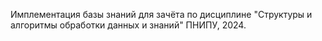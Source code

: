 Имплементация базы знаний для зачёта по дисциплине
"Структуры и алгоритмы обработки данных и знаний"
ПНИПУ, 2024.